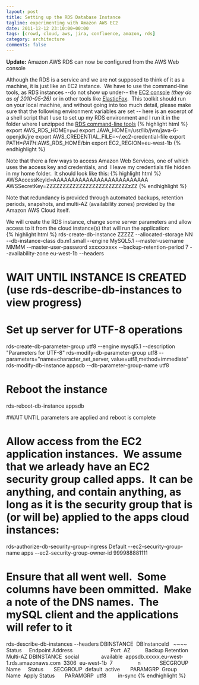 ```yaml
---
layout: post
title: Setting up the RDS Database Instance
tagline: experimenting with Amazon AWS EC2
date: 2011-12-12 23:10:00+00:00
tags: [crowd, cloud, aws, jira, confluence, amazon, rds]
category: architecture
comments: false
---
```

**Update:** Amazon AWS RDS can now be configured from the AWS Web console
<!-- more -->
Although the RDS is a service and we are not supposed to think of it as a machine, it is just like an EC2 instance.  We have to use the command-line tools, as RDS instances --do not show up under-- the [EC2 console](https://console.aws.amazon.com/ec2/home) *(they do as of 2010-05-26)* or in other tools like [ElasticFox](http://developer.amazonwebservices.com/connect/entry.jspa?externalID=609).  This toolkit should run on your local machine, and without going into too much detail, please make sure that the following environment variables are set -- here is an excerpt of a shell script that I use to set up my RDS environment and I run it in the folder where I unzipped the [RDS command-line tools](http://developer.amazonwebservices.com/connect/entry.jspa?externalID=2928)
{% highlight html %}
export AWS_RDS_HOME=`pwd`
export JAVA_HOME=/usr/lib/jvm/java-6-openjdk/jre
export AWS_CREDENTIAL_FILE=~/.ec2-credential-file
export PATH=$PATH:$AWS_RDS_HOME/bin
export EC2_REGION=eu-west-1b
{% endhighlight %}

Note that there a few ways to access Amazon Web Services, one of which uses the access key and credentials, and  I leave my credentials file hidden in my home folder.  It should look like this:
{% highlight html %}
AWSAccessKeyId=AAAAAAAAAAAAAAAAAAAAAAAAAA
AWSSecretKey=ZZZZZZZZZZZZZZZZZZZZZZZZZzZZ
{% endhighlight %}

Note that redundancy is provided through automated backups, retention periods, snapshots, and multi-AZ (availability zones) provided by the Amazon AWS Cloud itself.

We will create the RDS instance, change some server parameters and allow access to it from the cloud instance(s) that will run the application:<br/>
{% highlight html %}
rds-create-db-instance ZZZZZ --allocated-storage NN --db-instance-class db.m1.small --engine MySQL5.1 --master-username MMMM --master-user-password xxxxxxxxxx --backup-retention-period 7 --availability-zone eu-west-1b --headers

# WAIT UNTIL INSTANCE IS CREATED (use rds-describe-db-instances to view progress)

# Set up server for UTF-8 operations
rds-create-db-parameter-group utf8 --engine mysql5.1 --description "Parameters for UTF-8"
rds-modify-db-parameter-group utf8 --parameters="name=character_set_server, value=utf8,method=immediate"
rds-modify-db-instance appsdb --db-parameter-group-name utf8

# Reboot the instance
rds-reboot-db-instance appsdb

#WAIT UNTIL parameters are applied and reboot is complete

# Allow access from the EC2 application instances.  We assume that we arleady have an EC2 security group called apps.  It can be anything, and contain anything, as long as it is the security group that is (or will be) applied to the apps cloud instances:

rds-authorize-db-security-group-ingress Default --ec2-security-group-name apps --ec2-security-group-owner-id 999988881111

# Ensure that all went well.  Some columns have been ommitted.  Make a note of the DNS names.  The mySQL client and the applications will refer to it
rds-describe-db-instances --headers
DBINSTANCE  DBInstanceId   ~~~~  Status     Endpoint Address                          Port  AZ          Backup Retention  Multi-AZ
DBINSTANCE  social               available  appsdb.xxxxx.eu-west-1.rds.amazonaws.com  3306  eu-west-1b  7                 n       
      SECGROUP  Name     Status
      SECGROUP  default  active
      PARAMGRP  Group Name  Apply Status
      PARAMGRP  utf8        in-sync
{% endhighlight %}

